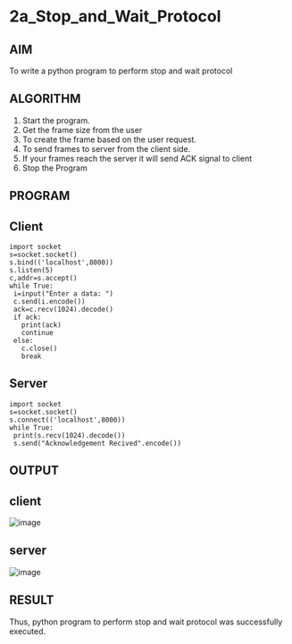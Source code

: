 # 2a_Stop_and_Wait_Protocol
## AIM 
To write a python program to perform stop and wait protocol
## ALGORITHM
1. Start the program.
2. Get the frame size from the user
3. To create the frame based on the user request.
4. To send frames to server from the client side.
5. If your frames reach the server it will send ACK signal to client
6. Stop the Program
## PROGRAM
## Client
```
import socket
s=socket.socket()
s.bind(('localhost',8000))
s.listen(5)
c,addr=s.accept()
while True:
 i=input("Enter a data: ")
 c.send(i.encode())
 ack=c.recv(1024).decode()
 if ack:
   print(ack)
   continue
 else:
   c.close()
   break
```
## Server
```
import socket
s=socket.socket()
s.connect(('localhost',8000))
while True:
 print(s.recv(1024).decode())
 s.send("Acknowledgement Recived".encode())
```

## OUTPUT
## client 

![image](https://github.com/taranikkaa/2a_Stop_and_Wait_Protocol/assets/167456423/e09ef25d-8f40-47c1-a190-58026a5b1889)
## server

![image](https://github.com/taranikkaa/2a_Stop_and_Wait_Protocol/assets/167456423/7747d4cc-759d-4612-80af-8e7930693739)



## RESULT
Thus, python program to perform stop and wait protocol was successfully executed.
